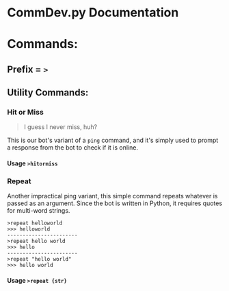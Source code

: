 # CommDev.py Documentation

# Commands:
## Prefix = `>`
## Utility Commands:
### Hit or Miss
>I guess I never miss, huh?

This is our bot's variant of a `ping` command, and it's simply used to prompt a response from the bot to check if it is online.
#### Usage `>hitormiss`

### Repeat
Another impractical ping variant, this simple command repeats whatever is passed as an argument. Since the bot is written in Python, it requires quotes for multi-word strings.
```
>repeat helloworld
>>> helloworld
-----------------------
>repeat hello world
>>> hello
-----------------------
>repeat "hello world"
>>> hello world
```
#### Usage `>repeat {str}`
